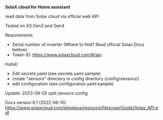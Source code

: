 **SolaX cloud for Home assistant**

read data from Solax cloud via official web API

Tested on X3 Gen3 and Gen4

Requirements
- Serial number of inverter (Where to find? Read official Solax Docs bellow)
- Token ID: https://www.solaxcloud.com/#/api

Install:
- Edit *secrets.yaml*  (see secrets.yaml.sample)
- create "sensors" directory in config directory (config/sensors/)
- edit configuration (see configuration.yaml.sample)



Update:
2023-09-05 split sensors config

Docs version 6.1 (2022-06-10) https://www.solaxcloud.com/phoebus/resource/files/userGuide/Solax_API.pdf
